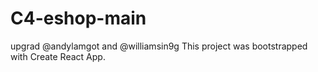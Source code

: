 # C4-eshop-main
upgrad @andylamgot and @williamsin9g
This project was bootstrapped with Create React App.
